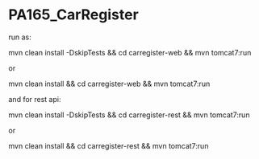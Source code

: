 # PA165_CarRegister

run as:

mvn clean install -DskipTests && cd carregister-web && mvn tomcat7:run

or

mvn clean install && cd carregister-web && mvn tomcat7:run


and for rest api:

mvn clean install -DskipTests && cd carregister-rest && mvn tomcat7:run

or 

mvn clean install && cd carregister-rest && mvn tomcat7:run
